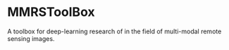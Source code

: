 # MMRSToolBox

A toolbox for deep-learning research of in the field of multi-modal remote sensing images.